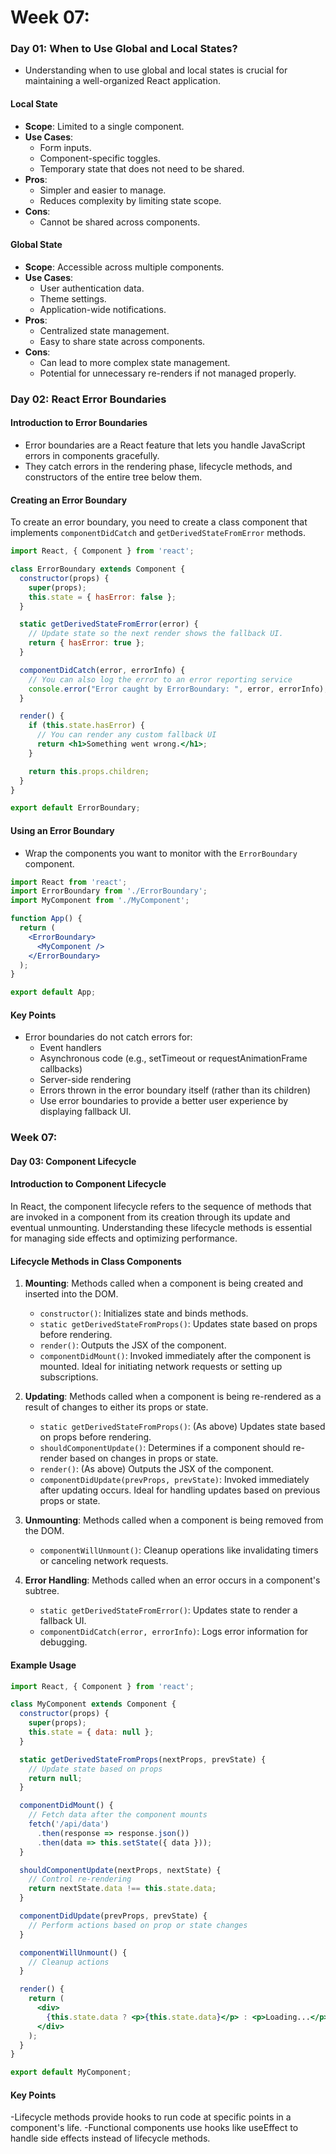 # Week 07:

### Day 01: When to Use Global and Local States?

- Understanding when to use global and local states is crucial for maintaining a well-organized React application.

#### Local State
- **Scope**: Limited to a single component.
- **Use Cases**:
  - Form inputs.
  - Component-specific toggles.
  - Temporary state that does not need to be shared.
- **Pros**:
  - Simpler and easier to manage.
  - Reduces complexity by limiting state scope.
- **Cons**:
  - Cannot be shared across components.

#### Global State
- **Scope**: Accessible across multiple components.
- **Use Cases**:
  - User authentication data.
  - Theme settings.
  - Application-wide notifications.
- **Pros**:
  - Centralized state management.
  - Easy to share state across components.
- **Cons**:
  - Can lead to more complex state management.
  - Potential for unnecessary re-renders if not managed properly.


### Day 02: React Error Boundaries

#### Introduction to Error Boundaries
- Error boundaries are a React feature that lets you handle JavaScript errors in components gracefully. 
- They catch errors in the rendering phase, lifecycle methods, and constructors of the entire tree below them.

#### Creating an Error Boundary
To create an error boundary, you need to create a class component that implements `componentDidCatch` and `getDerivedStateFromError` methods.

```jsx
import React, { Component } from 'react';

class ErrorBoundary extends Component {
  constructor(props) {
    super(props);
    this.state = { hasError: false };
  }

  static getDerivedStateFromError(error) {
    // Update state so the next render shows the fallback UI.
    return { hasError: true };
  }

  componentDidCatch(error, errorInfo) {
    // You can also log the error to an error reporting service
    console.error("Error caught by ErrorBoundary: ", error, errorInfo);
  }

  render() {
    if (this.state.hasError) {
      // You can render any custom fallback UI
      return <h1>Something went wrong.</h1>;
    }

    return this.props.children; 
  }
}

export default ErrorBoundary;

```
#### Using an Error Boundary
- Wrap the components you want to monitor with the `ErrorBoundary` component.

```jsx
import React from 'react';
import ErrorBoundary from './ErrorBoundary';
import MyComponent from './MyComponent';

function App() {
  return (
    <ErrorBoundary>
      <MyComponent />
    </ErrorBoundary>
  );
}

export default App;
```
#### Key Points
- Error boundaries do not catch errors for:
  - Event handlers
  - Asynchronous code (e.g., setTimeout or requestAnimationFrame callbacks)
  - Server-side rendering
  - Errors thrown in the error boundary itself (rather than its children)
  - Use error boundaries to provide a better user experience by displaying fallback UI.

### Week 07:
#### Day 03: Component Lifecycle

#### Introduction to Component Lifecycle
In React, the component lifecycle refers to the sequence of methods that are invoked in a component from its creation through its update and eventual unmounting. Understanding these lifecycle methods is essential for managing side effects and optimizing performance.

#### Lifecycle Methods in Class Components

1. **Mounting**: Methods called when a component is being created and inserted into the DOM.
   - `constructor()`: Initializes state and binds methods.
   - `static getDerivedStateFromProps()`: Updates state based on props before rendering.
   - `render()`: Outputs the JSX of the component.
   - `componentDidMount()`: Invoked immediately after the component is mounted. Ideal for initiating network requests or setting up subscriptions.

2. **Updating**: Methods called when a component is being re-rendered as a result of changes to either its props or state.
   - `static getDerivedStateFromProps()`: (As above) Updates state based on props before rendering.
   - `shouldComponentUpdate()`: Determines if a component should re-render based on changes in props or state.
   - `render()`: (As above) Outputs the JSX of the component.
   - `componentDidUpdate(prevProps, prevState)`: Invoked immediately after updating occurs. Ideal for handling updates based on previous props or state.

3. **Unmounting**: Methods called when a component is being removed from the DOM.
   - `componentWillUnmount()`: Cleanup operations like invalidating timers or canceling network requests.

4. **Error Handling**: Methods called when an error occurs in a component's subtree.
   - `static getDerivedStateFromError()`: Updates state to render a fallback UI.
   - `componentDidCatch(error, errorInfo)`: Logs error information for debugging.

#### Example Usage

```jsx
import React, { Component } from 'react';

class MyComponent extends Component {
  constructor(props) {
    super(props);
    this.state = { data: null };
  }

  static getDerivedStateFromProps(nextProps, prevState) {
    // Update state based on props
    return null;
  }

  componentDidMount() {
    // Fetch data after the component mounts
    fetch('/api/data')
      .then(response => response.json())
      .then(data => this.setState({ data }));
  }

  shouldComponentUpdate(nextProps, nextState) {
    // Control re-rendering
    return nextState.data !== this.state.data;
  }

  componentDidUpdate(prevProps, prevState) {
    // Perform actions based on prop or state changes
  }

  componentWillUnmount() {
    // Cleanup actions
  }

  render() {
    return (
      <div>
        {this.state.data ? <p>{this.state.data}</p> : <p>Loading...</p>}
      </div>
    );
  }
}

export default MyComponent;
```

#### Key Points

-Lifecycle methods provide hooks to run code at specific points in a component's life.
-Functional components use hooks like useEffect to handle side effects instead of lifecycle methods.

